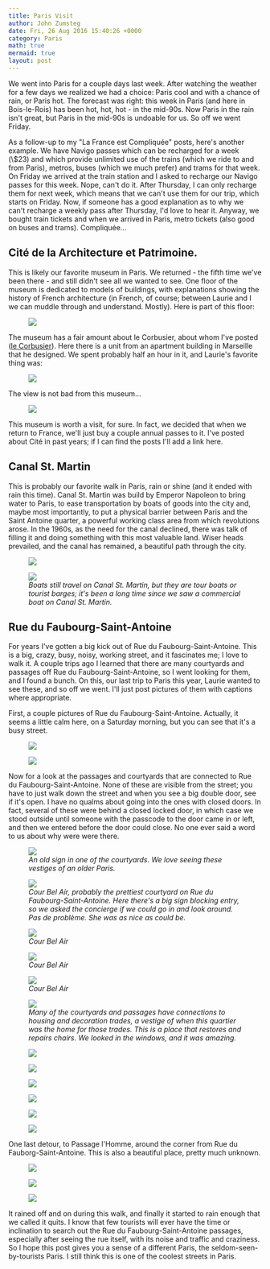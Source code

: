 ```yaml
---
title: Paris Visit
author: John Zumsteg
date: Fri, 26 Aug 2016 15:40:26 +0000
category: Paris
math: true
mermaid: true
layout: post
---
```

We went into Paris for a couple days last week. After watching the weather for a few days we realized we had a choice: Paris cool and with a chance of rain, or Paris hot. The forecast was right: this week in Paris (and here in Bois-le-Rois) has been hot, hot, hot - in the mid-90s. Now Paris in the rain isn't great, but Paris in the mid-90s is undoable for us. So off we went Friday.

As a follow-up to my "La France est Compliquée" posts, here's another example. We have Navigo passes which can be recharged for a week (\\$23) and which provide unlimited use of the trains (which we ride to and from Paris), metros, buses (which we much prefer) and trams for that week. On Friday we arrived at the train station and I asked to recharge our Navigo passes for this week. Nope, can't do it. After Thursday, I can only recharge them for next week, which means that we can't use them for our trip, which starts on Friday. Now, if someone has a good explanation as to why we can't recharge a weekly pass after Thursday, I'd love to hear it. Anyway, we bought train tickets and when we arrived in Paris, metro tickets (also good on buses and trams). Compliquée...
<h2>Cité de la Architecture et Patrimoine.</h2>
This is likely our favorite museum in Paris. We returned - the fifth time we've been there - and still didn't see all we wanted to see. One floor of the museum is dedicated to models of buildings, with explanations showing the history of French architecture (in French, of course; between Laurie and I we can muddle through and understand. Mostly). Here is part of this floor:

<figure>
	<img src="{{site.url}}/assets/images/2016/08/DSC05197.jpg"/>
	<figcaption></figcaption>
</figure>



The museum has a fair amount about le Corbusier, about whom I've posted (<a href="http://zumsteg.us/?p=3227">le Corbusier</a>). Here there is a unit from an apartment building in Marseille that he designed. We spent probably half an hour in it, and Laurie's favorite thing was:

<figure>
	<img src="{{site.url}}/assets/images/2016/08/DSC05187.jpg"/>
	<figcaption></figcaption>
</figure>



The view is not bad from this museum...

<figure>
	<img src="{{site.url}}/assets/images/2016/08/DSC05199.jpg"/>
	<figcaption></figcaption>
</figure>



This museum is worth a visit, for sure. In fact, we decided that when we return to France, we'll just buy a couple annual passes to it. I've posted about Cité in past years; if I can find the posts I'll add a link here.
<h2>Canal St. Martin</h2>
This is probably our favorite walk in Paris, rain or shine (and it ended with rain this time). Canal St. Martin was build by Emperor Napoleon to bring water to Paris, to ease transportation by boats of goods into the city and, maybe most importantly, to put a physical barrier between Paris and the Saint Antoine quarter, a powerful working class area from which revolutions arose. In the 1960s, as the need for the canal declined, there was talk of filling it and doing something with this most valuable land. Wiser heads prevailed, and the canal has remained, a beautiful path through the city.

<figure>
	<img src="{{site.url}}/assets/images/2016/08/DSC05207.jpg"/>
	<figcaption></figcaption>
</figure>



<figure>
	<img src="{{site.url}}/assets/images/2016/08/DSC05211.jpg"/>
	<figcaption><em>Boats still travel on Canal St. Martin, but they are tour boats or tourist barges; it's been a long time since we saw a commercial boat on Canal St. Martin.</em></figcaption>
</figure>


<h2>Rue du Faubourg-Saint-Antoine</h2>
For years I've gotten a big kick out of Rue du Faubourg-Saint-Antoine. This is a big, crazy, busy, noisy, working street, and it fascinates me; I love to walk it. A couple trips ago I learned that there are many courtyards and passages off Rue du Faubourg-Saint-Antoine, so I went looking for them, and I found a bunch. On this, our last trip to Paris this year, Laurie wanted to see these, and so off we went. I'll just post pictures of them with captions where appropriate.

First, a couple pictures of Rue du Faubourg-Saint-Antoine. Actually, it seems a little calm here, on a Saturday morning, but you can see that it's a busy street.

<figure>
	<img src="{{site.url}}/assets/images/2016/08/DSC05132.jpg"/>
	<figcaption></figcaption>
</figure>

 <figure>
	<img src="{{site.url}}/assets/images/2016/08/DSC05146.jpg"/>
	<figcaption></figcaption>
</figure>



Now for a look at the passages and courtyards that are connected to Rue du Faubourg-Saint-Antoine. None of these are visible from the street; you have to just walk down the street and when you see a big double door, see if it's open. I have no qualms about going into the ones with closed doors. In fact, several of these were behind a closed locked door, in which case we stood outside until someone with the passcode to the door came in or left, and then we entered before the door could close. No one ever said a word to us about why were were there.

<figure>
	<img src="{{site.url}}/assets/images/2016/08/DSC05139.jpg"/>
	<figcaption><em>An old sign in one of the courtyards. We love seeing these vestiges of an older Paris.</em></figcaption>
</figure>



<figure>
	<img src="{{site.url}}/assets/images/2016/08/DSC05140.jpg"/>
	<figcaption><em>Cour Bel Air, probably the prettiest courtyard on Rue du Faubourg-Saint-Antoine. Here there's a big sign blocking entry, so we asked the concierge if we could go in and look around. Pas de problème. She was as nice as could be.</em></figcaption>
</figure>



<figure>
	<img src="{{site.url}}/assets/images/2016/08/DSC05143.jpg"/>
	<figcaption><em>Cour Bel Air</em></figcaption>
</figure>



<figure>
	<img src="{{site.url}}/assets/images/2016/08/DSC05144.jpg"/>
	<figcaption><em>Cour Bel Air</em></figcaption>
</figure>



<figure>
	<img src="{{site.url}}/assets/images/2016/08/DSC05145.jpg"/>
	<figcaption><em>Cour Bel Air</em></figcaption>
</figure>



<figure>
	<img src="{{site.url}}/assets/images/2016/08/DSC05169.jpg"/>
	<figcaption><em>Many of the courtyards and passages have connections to housing and decoration trades, a vestige of when this quartier was the home for those trades. This is a place that restores and repairs chairs. We looked in the windows, and it was amazing.</em></figcaption>
</figure>



<figure>
	<img src="{{site.url}}/assets/images/2016/08/DSC05149.jpg"/>
	<figcaption></figcaption>
</figure>

 <figure>
	<img src="{{site.url}}/assets/images/2016/08/DSC05152.jpg"/>
	<figcaption></figcaption>
</figure>

 <figure>
	<img src="{{site.url}}/assets/images/2016/08/DSC05153.jpg"/>
	<figcaption></figcaption>
</figure>

 <figure>
	<img src="{{site.url}}/assets/images/2016/08/DSC05162.jpg"/>
	<figcaption></figcaption>
</figure>

 <figure>
	<img src="{{site.url}}/assets/images/2016/08/DSC05164.jpg"/>
	<figcaption></figcaption>
</figure>

 <figure>
	<img src="{{site.url}}/assets/images/2016/08/DSC05167.jpg"/>
	<figcaption></figcaption>
</figure>



One last detour, to Passage l'Homme, around the corner from Rue du Fauborg-Saint-Antoine. This is also a beautiful place, pretty much unknown.

<figure>
	<img src="{{site.url}}/assets/images/2016/08/DSC05172.jpg"/>
	<figcaption></figcaption>
</figure>

 <figure>
	<img src="{{site.url}}/assets/images/2016/08/DSC05177.jpg"/>
	<figcaption></figcaption>
</figure>

 <figure>
	<img src="{{site.url}}/assets/images/2016/08/DSC05180.jpg"/>
	<figcaption></figcaption>
</figure>



It rained off and on during this walk, and finally it started to rain enough that we called it quits. I know that few tourists will ever have the time or inclination to search out the Rue du Faubourg-Saint-Antoine passages, especially after seeing the rue itself, with its noise and traffic and craziness. So I hope this post gives you a sense of a different Paris, the seldom-seen-by-tourists Paris. I still think this is one of the coolest streets in Paris.

&nbsp;
